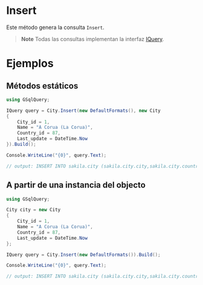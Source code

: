 # Insert

Este método genera la consulta `Insert`.

> **Note**
>Todas las consultas implementan la interfaz [IQuery](IQuery.md).

# Ejemplos

## Métodos estáticos
```csharp
using GSqlQuery;

IQuery query = City.Insert(new DefaultFormats(), new City
{
    City_id = 1,
    Name = "A Corua (La Corua)",
    Country_id = 87,
    Last_update = DateTime.Now
}).Build();

Console.WriteLine("{0}", query.Text);

// output: INSERT INTO sakila.city (sakila.city.city,sakila.city.country_id,sakila.city.last_update) VALUES (@PI0,@PI1,@PI2);
```

## A partir de una instancia del objecto
```csharp
using GSqlQuery;

City city = new City
{
    City_id = 1,
    Name = "A Corua (La Corua)",
    Country_id = 87,
    Last_update = DateTime.Now
};

IQuery query = City.Insert(new DefaultFormats()).Build();

Console.WriteLine("{0}", query.Text);

// output: INSERT INTO sakila.city (sakila.city.city,sakila.city.country_id,sakila.city.last_update) VALUES (@PI0,@PI1,@PI2);
```